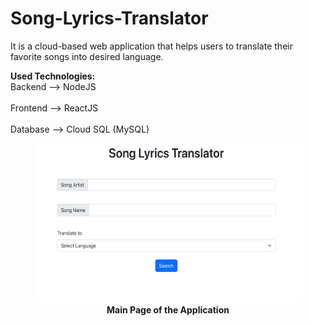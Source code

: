 # Song-Lyrics-Translator
It is a cloud-based web application that helps users to translate their favorite songs into desired language.

<p> 
  <strong>Used Technologies:</strong>
  <br> Backend  --> NodeJS </br>
  <br> Frontend --> ReactJS </br>
  <br> Database --> Cloud SQL (MySQL) </br>
</p>

<p align="center">
  <img src="https://github.com/AlperMumcular/Song-Lyrics-Translator/blob/main/MainPage.png?raw=true" alt="Example Image" />
  <br />
  <strong>Main Page of the Application</strong>
</p>

